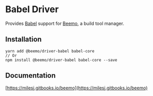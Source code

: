 # Babel Driver

Provides [Babel](https://github.com/babel/babel) support for
[Beemo](https://github.com/milesj/beemo), a build tool manager.

## Installation

```
yarn add @beemo/driver-babel babel-core
// Or
npm install @beemo/driver-babel babel-core --save
```

## Documentation

[https://milesj.gitbooks.io/beemo](https://milesj.gitbooks.io/beemo)
